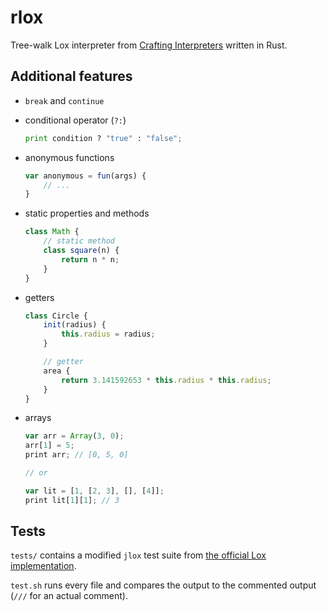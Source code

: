 # rlox

Tree-walk Lox interpreter from [Crafting Interpreters](https://craftinginterpreters.com/) written in Rust.

## Additional features

- `break` and `continue`

- conditional operator (`?:`)
    ```python
    print condition ? "true" : "false";
    ```

- anonymous functions
    ```js
    var anonymous = fun(args) {
        // ...
    }
    ```

- static properties and methods
    ```js
    class Math {
        // static method
        class square(n) {
            return n * n;
        }
    }
    ```

- getters
    ```js
    class Circle {
        init(radius) {
            this.radius = radius;
        }

        // getter
        area {
            return 3.141592653 * this.radius * this.radius;
        }
    }
    ```

- arrays
    ```js
    var arr = Array(3, 0);
    arr[1] = 5;
    print arr; // [0, 5, 0]

    // or

    var lit = [1, [2, 3], [], [4]];
    print lit[1][1]; // 3
    ```

## Tests

`tests/` contains a modified `jlox` test suite from [the official Lox implementation](https://github.com/munificent/craftinginterpreters).

`test.sh` runs every file and compares the output to the commented output (`///` for an actual comment).
